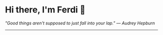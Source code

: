 <h1>Hi there, I'm Ferdi 👋</h1>

<p><em>
  "Good things aren't supposed to just fall into your lap." — Audrey Hepburn
</em></p>

---
